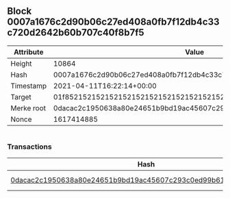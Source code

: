 ## Block 0007a1676c2d90b06c27ed408a0fb7f12db4c33c720d2642b60b707c40f8b7f5

Attribute | Value
--- | ---
Height | 10864
Hash | 0007a1676c2d90b06c27ed408a0fb7f12db4c33c720d2642b60b707c40f8b7f5
Timestamp | 2021-04-11T16:22:14+00:00
Target | 01f8521521521521521521521521521521521521521521521521521521521521
Merke root | 0dacac2c1950638a80e24651b9bd19ac45607c293c0ed99b61fb1341fbd256c3
Nonce | 1617414885

```

```

### Transactions

Hash | Amount
--- | ---
[0dacac2c1950638a80e24651b9bd19ac45607c293c0ed99b61fb1341fbd256c3](0dacac2c1950638a80e24651b9bd19ac45607c293c0ed99b61fb1341fbd256c3.md) | 10.00000000 SKEPTI 
